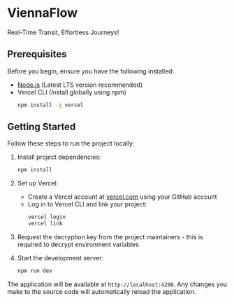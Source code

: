 # ViennaFlow
Real-Time Transit, Effortless Journeys!

## Prerequisites

Before you begin, ensure you have the following installed:
- [Node.js](https://nodejs.org/) (Latest LTS version recommended)
- Vercel CLI (Install globally using npm)
  ```bash
  npm install -g vercel
  ```

## Getting Started

Follow these steps to run the project locally:

1. Install project dependencies:
   ```bash
   npm install
   ```

2. Set up Vercel:
   - Create a Vercel account at [vercel.com](https://vercel.com) using your GitHub account
   - Log in to Vercel CLI and link your project:
     ```bash
     vercel login
     vercel link
     ```

3. Request the decryption key from the project maintainers - this is required to decrypt environment variables

4. Start the development server:
   ```bash
   npm run dev
   ```

The application will be available at `http://localhost:4200`. Any changes you make to the source code will automatically reload the application.
